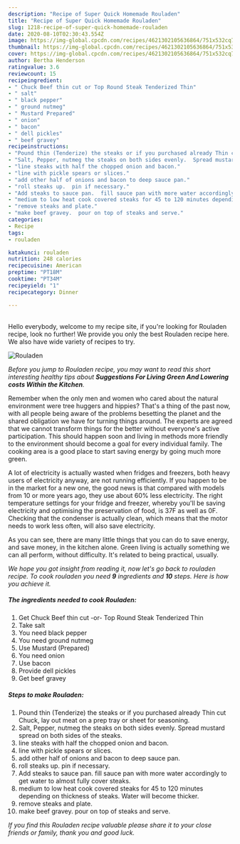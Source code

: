 ```yaml
---
description: "Recipe of Super Quick Homemade Rouladen"
title: "Recipe of Super Quick Homemade Rouladen"
slug: 1218-recipe-of-super-quick-homemade-rouladen
date: 2020-08-10T02:30:43.554Z
image: https://img-global.cpcdn.com/recipes/4621302105636864/751x532cq70/rouladen-recipe-main-photo.jpg
thumbnail: https://img-global.cpcdn.com/recipes/4621302105636864/751x532cq70/rouladen-recipe-main-photo.jpg
cover: https://img-global.cpcdn.com/recipes/4621302105636864/751x532cq70/rouladen-recipe-main-photo.jpg
author: Bertha Henderson
ratingvalue: 3.6
reviewcount: 15
recipeingredient:
- " Chuck Beef thin cut or Top Round Steak Tenderized Thin"
- " salt"
- " black pepper"
- " ground nutmeg"
- " Mustard Prepared"
- " onion"
- " bacon"
- " dell pickles"
- " beef gravey"
recipeinstructions:
- "Pound thin (Tenderize) the steaks or if you purchased already Thin cut Chuck, lay out meat on a prep tray or sheet for seasoning."
- "Salt, Pepper, nutmeg the steaks on both sides evenly.  Spread mustard spread on both sides of the steaks."
- "line steaks with half the chopped onion and bacon."
- "line with pickle spears or slices."
- "add other half of onions and bacon to deep sauce pan."
- "roll steaks up.  pin if necessary."
- "Add steaks to sauce pan.  fill sauce pan with more water accordingly to get water to almost fully cover steaks."
- "medium to low heat cook covered steaks for 45 to 120 minutes depending on thickness of steaks.  Water will become thicker."
- "remove steaks and plate."
- "make beef gravey.  pour on top of steaks and serve."
categories:
- Recipe
tags:
- rouladen

katakunci: rouladen 
nutrition: 248 calories
recipecuisine: American
preptime: "PT18M"
cooktime: "PT34M"
recipeyield: "1"
recipecategory: Dinner

---
```

<br>
Hello everybody, welcome to my recipe site, if you're looking for Rouladen recipe, look no further! We provide you only the best Rouladen recipe here. We also have wide variety of recipes to try.
<br>


![Rouladen](https://img-global.cpcdn.com/recipes/4621302105636864/751x532cq70/rouladen-recipe-main-photo.jpg)

<i>Before you jump to Rouladen recipe, you may want to read this short interesting healthy tips about 
<strong>Suggestions For Living Green And Lowering costs Within the Kitchen</strong>.</i>
</br>

Remember when the only men and women who cared about the natural environment were tree huggers and hippies? That's a thing of the past now, with all people being aware of the problems besetting the planet and the shared obligation we have for turning things around. The experts are agreed that we cannot transform things for the better without everyone's active participation. This should happen soon and living in methods more friendly to the environment should become a goal for every individual family. The cooking area is a good place to start saving energy by going much more green.

A lot of electricity is actually wasted when fridges and freezers, both heavy users of electricity anyway, are not running efficiently. If you happen to be in the market for a new one, the good news is that compared with models from 10 or more years ago, they use about 60% less electricity. The right temperature settings for your fridge and freezer, whereby you'll be saving electricity and optimising the preservation of food, is 37F as well as 0F. Checking that the condenser is actually clean, which means that the motor needs to work less often, will also save electricity.

As you can see, there are many little things that you can do to save energy, and save money, in the kitchen alone. Green living is actually something we can all perform, without difficulty. It's related to being practical, usually.


<i>We hope you got insight from reading it, now let's go back to rouladen recipe. To cook rouladen you need <strong>9</strong> ingredients and <strong>10</strong> steps. Here is how you achieve it.
</i>

##### The ingredients needed to cook Rouladen:

1. Get  Chuck Beef thin cut -or- Top Round Steak Tenderized Thin
1. Take  salt
1. You need  black pepper
1. You need  ground nutmeg
1. Use  Mustard (Prepared)
1. You need  onion
1. Use  bacon
1. Provide  dell pickles
1. Get  beef gravey


##### Steps to make Rouladen:

1. Pound thin (Tenderize) the steaks or if you purchased already Thin cut Chuck, lay out meat on a prep tray or sheet for seasoning.
1. Salt, Pepper, nutmeg the steaks on both sides evenly.  Spread mustard spread on both sides of the steaks.
1. line steaks with half the chopped onion and bacon.
1. line with pickle spears or slices.
1. add other half of onions and bacon to deep sauce pan.
1. roll steaks up.  pin if necessary.
1. Add steaks to sauce pan.  fill sauce pan with more water accordingly to get water to almost fully cover steaks.
1. medium to low heat cook covered steaks for 45 to 120 minutes depending on thickness of steaks.  Water will become thicker.
1. remove steaks and plate.
1. make beef gravey.  pour on top of steaks and serve.


<i>If you find this Rouladen recipe valuable please share it to your close friends or family, thank you and good luck.</i>

